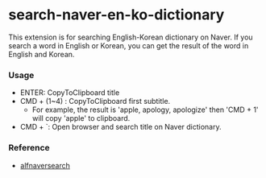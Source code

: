 # search-naver-en-ko-dictionary

This extension is for searching English-Korean dictionary on Naver. If you search a word in English or Korean, you can get the result of the word in English and Korean.

### Usage
- ENTER: CopyToClipboard title
- CMD + (1~4) : CopyToClipboard first subtitle.
  - For example, the result is 'apple, apology, apologize' then 'CMD + 1' will copy 'apple' to clipboard.
- CMD + `: Open browser and search title on Naver dictionary.


### Reference 
- [alfnaversearch](https://github.com/Kuniz/alfnaversearch)
